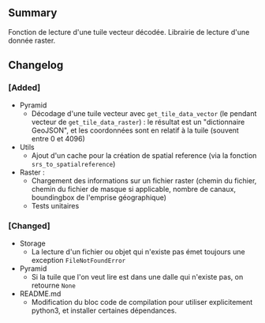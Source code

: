 ## Summary

Fonction de lecture d'une tuile vecteur décodée.
Librairie de lecture d'une donnée raster.

## Changelog

### [Added]

* Pyramid
    * Décodage d'une tuile vecteur avec `get_tile_data_vector` (le pendant vecteur de `get_tile_data_raster`) : le résultat est un "dictionnaire GeoJSON", et les coordonnées sont en relatif à la tuile (souvent entre 0 et 4096)
* Utils
    * Ajout d'un cache pour la création de spatial reference (via la fonction `srs_to_spatialreference`)
* Raster :
  * Chargement des informations sur un fichier raster (chemin du fichier, chemin du fichier de masque si applicable, nombre de canaux, boundingbox de l'emprise géographique)
  * Tests unitaires

### [Changed]

* Storage
    * La lecture d'un fichier ou objet qui n'existe pas émet toujours une exception `FileNotFoundError`
* Pyramid
    * Si la tuile que l'on veut lire est dans une dalle qui n'existe pas, on retourne `None`
* README.md
    * Modification du bloc code de compilation pour utiliser explicitement python3, et installer certaines dépendances.

<!--
### [Added]

### [Changed]

### [Deprecated]

### [Removed]

### [Fixed]

### [Security]
-->
